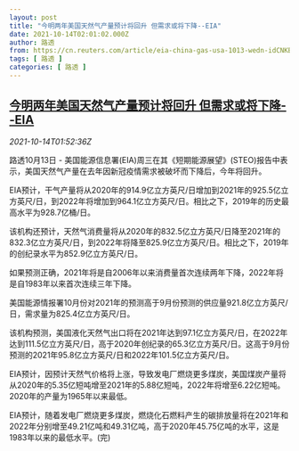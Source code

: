 ```yaml
---
layout: post
title: "今明两年美国天然气产量预计将回升 但需求或将下降--EIA"
date: 2021-10-14T02:01:02.000Z
author: 路透
from: https://cn.reuters.com/article/eia-china-gas-usa-1013-wedn-idCNKBS2H4050
tags: [ 路透 ]
categories: [ 路透 ]
---
```

<!--1634176862000-->
[今明两年美国天然气产量预计将回升 但需求或将下降--EIA](https://cn.reuters.com/article/eia-china-gas-usa-1013-wedn-idCNKBS2H4050)
------

<div>
<div><i>2021-10-14T01:52:36Z</i></div><p>路透10月13日 - 美国能源信息署(EIA)周三在其《短期能源展望》(STEO)报告中表示，美国天然气产量在去年因新冠疫情需求被破坏而下降后，今年将回升。</p><p>EIA预计，干气产量将从2020年的914.9亿立方英尺/日增加到2021年的925.5亿立方英尺/日，到2022年将增加到964.1亿立方英尺/日。相比之下，2019年的历史最高水平为928.7亿桶/日。</p><p>该机构还预计，天然气消费量将从2020年的832.5亿立方英尺/日降至2021年的832.3亿立方英尺/日，到2022年将降至825.9亿立方英尺/日。相比之下，2019年的创纪录水平为852.9亿立方英尺/日。</p><p>如果预测正确，2021年将是自2006年以来消费量首次连续两年下降，2022年将是自1983年以来首次连续三年下降。</p><p>美国能源情报署10月份对2021年的预测高于9月份预测的供应量921.8亿立方英尺/日，需求量为825.4亿立方英尺/日。</p><p>该机构预测，美国液化天然气出口将在2021年达到97.1亿立方英尺/日，在2022年达到111.5亿立方英尺/日，高于2020年创纪录的65.3亿立方英尺/日。这高于9月份预测的2021年95.8亿立方英尺/日和2022年101.5亿立方英尺/日。</p><p>EIA预计，因预计天然气价格将上涨，导致发电厂燃烧更多煤炭，美国煤炭产量将从2020年的5.35亿短吨增至2021年的5.88亿短吨，2022年将增至6.22亿短吨。2020年的产量为1965年以来最低。</p><p>EIA预计，随着发电厂燃烧更多煤炭，燃烧化石燃料产生的碳排放量将在2021年和2022年分别增至49.21亿吨和49.31亿吨，高于2020年45.75亿吨的水平，这是1983年以来的最低水平。(完)</p>
</div>
